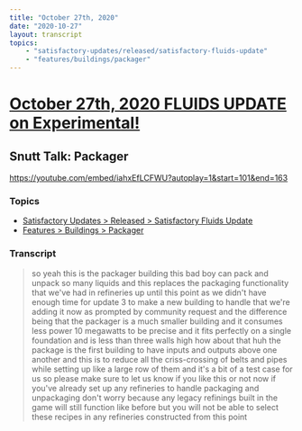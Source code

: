```yaml
---
title: "October 27th, 2020"
date: "2020-10-27"
layout: transcript
topics: 
    - "satisfactory-updates/released/satisfactory-fluids-update"
    - "features/buildings/packager"
---
```

# [October 27th, 2020 FLUIDS UPDATE on Experimental!](../2020-10-27.md)
## Snutt Talk: Packager
https://youtube.com/embed/iahxEfLCFWU?autoplay=1&start=101&end=163
### Topics
* [Satisfactory Updates > Released > Satisfactory Fluids Update](../topics/satisfactory-updates/released/satisfactory-fluids-update.md)
* [Features > Buildings > Packager](../topics/features/buildings/packager.md)

### Transcript

> so yeah this is the packager building
> this bad boy can pack and unpack so many
> liquids and
> this replaces the packaging
> functionality that we've had in
> refineries up until this point
> as we didn't have enough time for update
> 3 to make a new building to handle that
> we're adding it now as prompted by
> community request
> and the difference being that the
> packager is a much smaller building and
> it consumes less power
> 10 megawatts to be precise and it fits
> perfectly on a single foundation and is
> less than three walls high
> how about that huh the package is the
> first building
> to have inputs and outputs above one
> another and this is to reduce all the
> criss-crossing of belts and pipes while
> setting up like a large row of them
> and it's a bit of a test case for us so
> please make sure to let us know if you
> like this or not
> now if you've already set up any
> refineries to handle packaging and
> unpackaging
> don't worry because any legacy refinings
> built in the game will still function
> like before
> but you will not be able to select these
> recipes in any
> refineries constructed from this point
